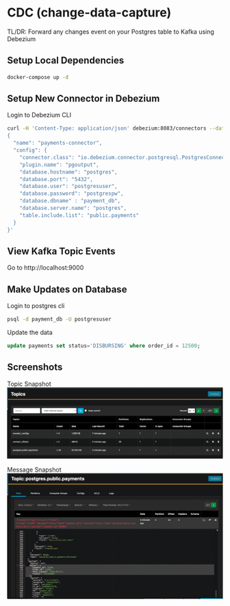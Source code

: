 # CDC (change-data-capture)
TL/DR: Forward any changes event on your Postgres table to Kafka using Debezium

## Setup Local Dependencies
```sh
docker-compose up -d
```

## Setup New Connector in Debezium
Login to Debezium CLI
```sh
curl -H 'Content-Type: application/json' debezium:8083/connectors --data '
{
  "name": "payments-connector",  
  "config": {
    "connector.class": "io.debezium.connector.postgresql.PostgresConnector", 
    "plugin.name": "pgoutput",
    "database.hostname": "postgres", 
    "database.port": "5432", 
    "database.user": "postgresuser", 
    "database.password": "postgrespw", 
    "database.dbname" : "payment_db", 
    "database.server.name": "postgres", 
    "table.include.list": "public.payments" 
  }
}'
```

## View Kafka Topic Events
Go to http://localhost:9000


## Make Updates on Database
Login to postgres cli
```sh
psql -d payment_db -U postgresuser 
```

Update the data
```sql
update payments set status='DISBURSING' where order_id = 12500;
```

## Screenshots
Topic Snapshot
![topic snapshot](./img/topics-snapshot.png)

Message Snapshot
![message snapshot](./img/message-snapshot.png)
